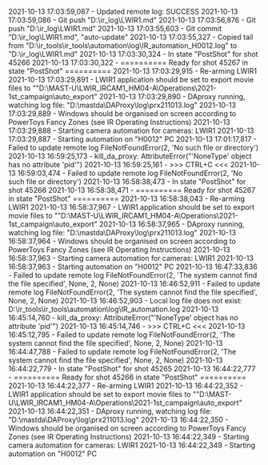 2021-10-13 17:03:59,087 - Updated remote log: SUCCESS
2021-10-13 17:03:59,086 - Git push "D:\ir_log\LWIR1.md"
2021-10-13 17:03:56,876 - Git push "D:\ir_log\LWIR1.md"
2021-10-13 17:03:55,603 - Git commit "D:\ir_log\LWIR1.md", "auto-update"
2021-10-13 17:03:55,327 - Copied tail from "D:\ir_tools\ir_tools\automation\log\IR_automation_H0012.log" to "D:\ir_log\LWIR1.md"
2021-10-13 17:03:30,324 - In state "PostShot" for shot 45266
2021-10-13 17:03:30,322 - ========== Ready for shot 45267 in state "PostShot" ==========
2021-10-13 17:03:29,915 - Re-arming LWIR1
2021-10-13 17:03:29,891 - LWIR1 application should be set to export movie files to ""D:\MAST-U\LWIR_IRCAM1_HM04-A\Operations\2021-1st_campaign\auto_export"
2021-10-13 17:03:29,890 - DAproxy running, watching log file: "D:\mastda\DAProxy\log\prx211013.log"
2021-10-13 17:03:29,889 - Windows should be organised on screen according to PowerToys Fancy Zones (see IR Operating Instructions)
2021-10-13 17:03:29,888 - Starting camera automation for cameras: LWIR1
2021-10-13 17:03:29,887 - Starting automation on "H0012" PC 
2021-10-13 17:01:17,817 - Failed to update remote log FileNotFoundError(2, 'No such file or directory')
2021-10-13 16:59:25,173 - kill_da_proxy: AttributeError("'NoneType' object has no attribute 'pid'")
2021-10-13 16:59:25,161 - >>> CTRL+C <<<
2021-10-13 16:59:03,474 - Failed to update remote log FileNotFoundError(2, 'No such file or directory')
2021-10-13 16:58:38,473 - In state "PostShot" for shot 45266
2021-10-13 16:58:38,471 - ========== Ready for shot 45267 in state "PostShot" ==========
2021-10-13 16:58:38,043 - Re-arming LWIR1
2021-10-13 16:58:37,967 - LWIR1 application should be set to export movie files to ""D:\MAST-U\LWIR_IRCAM1_HM04-A\Operations\2021-1st_campaign\auto_export"
2021-10-13 16:58:37,965 - DAproxy running, watching log file: "D:\mastda\DAProxy\log\prx211013.log"
2021-10-13 16:58:37,964 - Windows should be organised on screen according to PowerToys Fancy Zones (see IR Operating Instructions)
2021-10-13 16:58:37,963 - Starting camera automation for cameras: LWIR1
2021-10-13 16:58:37,963 - Starting automation on "H0012" PC 
2021-10-13 16:47:33,836 - Failed to update remote log FileNotFoundError(2, 'The system cannot find the file specified', None, 2, None)
2021-10-13 16:46:52,911 - Failed to update remote log FileNotFoundError(2, 'The system cannot find the file specified', None, 2, None)
2021-10-13 16:46:52,903 - Local log file does not exist: D:\ir_tools\ir_tools\automation\log\IR_automation.log
2021-10-13 16:45:14,760 - kill_da_proxy: AttributeError("'NoneType' object has no attribute 'pid'")
2021-10-13 16:45:14,746 - >>> CTRL+C <<<
2021-10-13 16:45:12,795 - Failed to update remote log FileNotFoundError(2, 'The system cannot find the file specified', None, 2, None)
2021-10-13 16:44:47,788 - Failed to update remote log FileNotFoundError(2, 'The system cannot find the file specified', None, 2, None)
2021-10-13 16:44:22,779 - In state "PostShot" for shot 45265
2021-10-13 16:44:22,777 - ========== Ready for shot 45266 in state "PostShot" ==========
2021-10-13 16:44:22,377 - Re-arming LWIR1
2021-10-13 16:44:22,352 - LWIR1 application should be set to export movie files to ""D:\MAST-U\LWIR_IRCAM1_HM04-A\Operations\2021-1st_campaign\auto_export"
2021-10-13 16:44:22,351 - DAproxy running, watching log file: "D:\mastda\DAProxy\log\prx211013.log"
2021-10-13 16:44:22,350 - Windows should be organised on screen according to PowerToys Fancy Zones (see IR Operating Instructions)
2021-10-13 16:44:22,349 - Starting camera automation for cameras: LWIR1
2021-10-13 16:44:22,349 - Starting automation on "H0012" PC 

